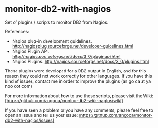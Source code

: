 monitor-db2-with-nagios
=======================

Set of plugins / scripts to monitor DB2 from Nagios.

References:

* Nagios plug-in development guidelines. http://nagiosplug.sourceforge.net/developer-guidelines.html
* Nagios Plugin API. http://nagios.sourceforge.net/docs/3_0/pluginapi.html
* Nagios Plugins. http://nagios.sourceforge.net/docs/3_0/plugins.html

These plugins were developed for a DB2 output in English, and for this reason
they could not work correctly for other languages. If you have this kind of
issues, contact me in order to improve the plugins (an go ca at ya hoo dot com)

For more information about how to use these scripts, please visit the Wiki:
  [https://github.com/angoca/monitor-db2-with-nagios/wiki]

If you have seen a problem or you have any comments, please feel free to open an issue and tell us
your issue:
  [https://github.com/angoca/monitor-db2-with-nagios/issues]

